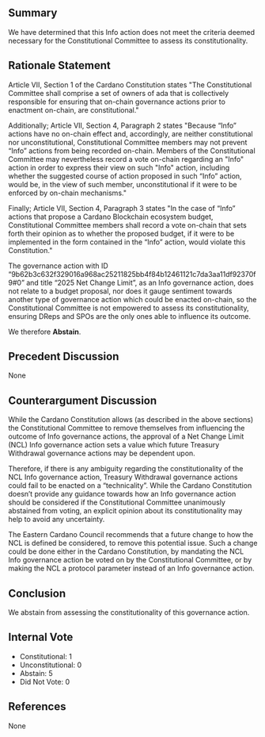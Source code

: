 ## Summary
We have determined that this Info action does not meet the criteria deemed necessary for the Constitutional Committee to assess its constitutionality.

## Rationale Statement
Article VII, Section 1 of the Cardano Constitution states "The Constitutional Committee shall comprise a set of owners of ada that is collectively responsible for ensuring that on-chain governance actions prior to enactment on-chain, are constitutional."

Additionally; Article VII, Section 4, Paragraph 2 states "Because “Info” actions have no on-chain effect and, accordingly, are neither constitutional nor unconstitutional, Constitutional Committee members may not prevent “Info” actions from being recorded on-chain. Members of the Constitutional Committee may nevertheless record a vote on-chain regarding an "Info" action in order to express their view on such "Info" action, including whether the suggested course of action proposed in such “Info” action, would be, in the view of such member, unconstitutional if it were to be enforced by on-chain mechanisms."

Finally; Article VII, Section 4, Paragraph 3 states "In the case of “Info” actions that propose a Cardano Blockchain ecosystem budget, Constitutional Committee members shall record a vote on-chain that sets forth their opinion as to whether the proposed budget, if it were to be implemented in the form contained in the “Info” action, would violate this Constitution."

The governance action with ID “9b62b3c632f329016a968ac25211825bb4f84b12461121c7da3aa11df92370f9#0” and title “2025 Net Change Limit”, as an Info governance action, does not relate to a budget proposal, nor does it gauge sentiment towards another type of governance action which could be enacted on-chain, so the Constitutional Committee is not empowered to assess its constitutionality, ensuring DReps and SPOs are the only ones able to influence its outcome.

We therefore **Abstain**.

## Precedent Discussion
None

## Counterargument Discussion
While the Cardano Constitution allows (as described in the above sections) the Constitutional Committee to remove themselves from influencing the outcome of Info governance actions, the approval of a Net Change Limit (NCL) Info governance action sets a value which future Treasury Withdrawal governance actions may be dependent upon.

Therefore, if there is any ambiguity regarding the constitutionality of the NCL Info governance action, Treasury Withdrawal governance actions could fail to be enacted on a “technicality”.  While the Cardano Constitution doesn’t provide any guidance towards how an Info governance action should be considered if the Constitutional Committee unanimously abstained from voting, an explicit opinion about its constitutionality may help to avoid any uncertainty.

The Eastern Cardano Council recommends that a future change to how the NCL is defined be considered, to remove this potential issue.  Such a change could be done either in the Cardano Constitution, by mandating the NCL Info governance action be voted on by the Constitutional Committee, or by making the NCL a protocol parameter instead of an Info governance action.

## Conclusion
We abstain from assessing the constitutionality of this governance action.

## Internal Vote
- Constitutional: 1
- Unconstitutional: 0
- Abstain: 5
- Did Not Vote: 0

## References
None